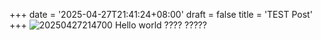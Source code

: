 +++
date = '2025-04-27T21:41:24+08:00'
draft = false
title = 'TEST Post'
+++
![20250427214700](https://raw.githubusercontent.com/an-jack511/blogIMG/main/MyBlogImg20250427214700.png)
Hello world ????
?????